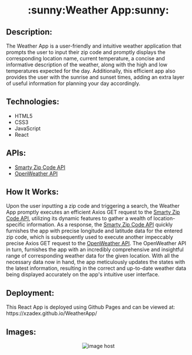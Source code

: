 <h1 align="center">:sunny:Weather App:sunny:</h1>

<h2>Description:</h2>
<p>The Weather App is a user-friendly and intuitive weather application that prompts the user to input their zip code and promptly displays the corresponding location name, current temperature, a concise and informative description of the weather, along with the high and low temperatures expected for the day. Additionally, this efficient app also provides the user with the sunrise and sunset times, adding an extra layer of useful information for planning your day accordingly.</p>

<h2>Technologies:</h2>
<ul>
  <li>HTML5</li>
  <li>CSS3</li>
  <li>JavaScript</li>
  <li>React</li>
</ul>

<h2>APIs:</h2>
<ul>
  <li><a href="https://www.smarty.com/docs/local/us-zipcode-api">Smarty Zip Code API</a></li>
  <li><a href="https://openweathermap.org/api">OpenWeather API</a></li>
</ul>

<h2>How It Works:</h2>
<p>Upon the user inputting a zip code and triggering a search, the Weather App promptly executes an efficient Axios GET request to the <a href="https://www.smarty.com/docs/local/us-zipcode-api">Smarty Zip Code API</a>, utilizing its dynamic features to gather a wealth of location-specific information. As a response, the <a href="https://www.smarty.com/docs/local/us-zipcode-api">Smarty Zip Code API</a> quickly furnishes the app with precise longitude and latitude data for the entered zip code, which is subsequently used to execute another impeccably precise Axios GET request to the <a href="https://openweathermap.org/api">OpenWeather API</a>. The OpenWeather API in turn, furnishes the app with an incredibly comprehensive and insightful range of corresponding weather data for the given location. With all the necessary data now in hand, the app meticulously updates the states with the latest information, resulting in the correct and up-to-date weather data being displayed accurately on the app's intuitive user interface.</p>

<h2>Deployment:</h2>
This React App is deployed using Github Pages and can be viewed at:<br>
https://xzadex.github.io/WeatherApp/

<h2>Images:</h2>
<p align="center"><img src="https://images2.imgbox.com/c5/6b/T9ci8Bui_o.png" alt="image host"/></p>


